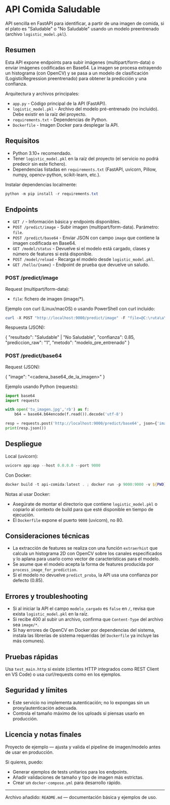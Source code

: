 # API Comida Saludable

API sencilla en FastAPI para identificar, a partir de una imagen de comida, si el plato es "Saludable" o "No Saludable" usando un modelo preentrenado (archivo `logistic_model.pkl`).

## Resumen

Esta API expone endpoints para subir imágenes (multipart/form-data) o enviar imágenes codificadas en Base64. La imagen se procesa extrayendo un histograma (con OpenCV) y se pasa a un modelo de clasificación (LogisticRegression preentrenado) para obtener la predicción y una confianza.

Arquitectura y archivos principales:

- `app.py` - Código principal de la API (FastAPI).
- `logistic_model.pkl` - Archivo del modelo pré-entrenado (no incluido). Debe existir en la raíz del proyecto.
- `requirements.txt` - Dependencias de Python.
- `Dockerfile` - Imagen Docker para desplegar la API.

## Requisitos

- Python 3.10+ recomendado.
- Tener `logistic_model.pkl` en la raíz del proyecto (el servicio no podrá predecir sin este fichero).
- Dependencias listadas en `requirements.txt` (FastAPI, uvicorn, Pillow, numpy, opencv-python, scikit-learn, etc.).

Instalar dependencias localmente:

```powershell
python -m pip install -r requirements.txt
```

## Endpoints

- `GET /` - Información básica y endpoints disponibles.
- `POST /predict/image` - Subir imagen (multipart/form-data). Parámetro: `file`.
- `POST /predict/base64` - Enviar JSON con campo `image` que contiene la imagen codificada en Base64.
- `GET /model/status` - Devuelve si el modelo está cargado, clases y número de features si está disponible.
- `POST /model/reload` - Recarga el modelo desde `logistic_model.pkl`.
- `GET /hello/{name}` - Endpoint de prueba que devuelve un saludo.

### POST /predict/image

Request (multipart/form-data):

- `file`: fichero de imagen (image/*).

Ejemplo con curl (Linux/macOS) o usando PowerShell con curl incluido:

```powershell
curl -X POST "http://localhost:9000/predict/image" -F "file=@C:\ruta\a\tu_imagen.jpg"
```

Respuesta (JSON):

{
  "resultado": "Saludable" | "No Saludable",
  "confianza": 0.85,
  "prediccion_raw": "1",
  "metodo": "modelo_pre_entrenado"
}

### POST /predict/base64

Request (JSON):

{
  "image": "<cadena_base64_de_la_imagen>"
}

Ejemplo usando Python (requests):

```python
import base64
import requests

with open('tu_imagen.jpg','rb') as f:
    b64 = base64.b64encode(f.read()).decode('utf-8')

resp = requests.post('http://localhost:9000/predict/base64', json={'image': b64})
print(resp.json())
```

## Despliegue

Local (uvicorn):

```powershell
uvicorn app:app --host 0.0.0.0 --port 9000
```

Con Docker:

```powershell
docker build -t api-comida:latest . ; docker run -p 9000:9000 -v ${PWD}:/app api-comida:latest
```

Notas al usar Docker:

- Asegúrate de montar el directorio que contiene `logistic_model.pkl` o copiarlo al contexto de build para que esté disponible en tiempo de ejecución.
- El `Dockerfile` expone el puerto `9000` (uvicorn), no 80.

## Consideraciones técnicas

- La extracción de features se realiza con una función `extraerhist` que calcula un histograma 2D con OpenCV sobre los canales especificados y lo aplana para usarlo como vector de características para el modelo.
- Se asume que el modelo acepta la forma de features producida por `process_image_for_prediction`.
- Si el modelo no devuelve `predict_proba`, la API usa una confianza por defecto (0.85).

## Errores y troubleshooting

- Si al iniciar la API el campo `modelo_cargado` es `false` en `/`, revisa que exista `logistic_model.pkl` en la raíz.
- Si recibe 400 al subir un archivo, confirma que `Content-Type` del archivo sea `image/*`.
- Si hay errores de OpenCV en Docker por dependencias del sistema, instala las librerías de sistema requeridas (el `Dockerfile` ya incluye las más comunes).

## Pruebas rápidas

Usa `test_main.http` si existe (clientes HTTP integrados como REST Client en VS Code) o usa curl/requests como en los ejemplos.

## Seguridad y límites

- Este servicio no implementa autenticación; no lo expongas sin un proxy/autenticación adecuada.
- Controla el tamaño máximo de los uploads si piensas usarlo en producción.

## Licencia y notas finales

Proyecto de ejemplo — ajusta y valida el pipeline de imagen/modelo antes de usar en producción.

Si quieres, puedo:

- Generar ejemplos de tests unitarios para los endpoints.
- Añadir validaciones de tamaño y tipo de imagen más estrictas.
- Crear un `docker-compose.yml` para desarrollo rápido.

---

Archivo añadido: `README.md` — documentación básica y ejemplos de uso.
